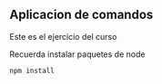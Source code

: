 ## Aplicacion de comandos

Este es el ejercicio del curso

Recuerda instalar paquetes de node

```
npm install
```